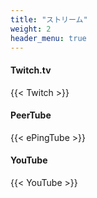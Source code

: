 ```yaml
---
title: "ストリーム"
weight: 2
header_menu: true
---
```


#### Twitch.tv

{{< Twitch >}}

#### PeerTube

{{< ePingTube >}}

#### YouTube

{{< YouTube >}}